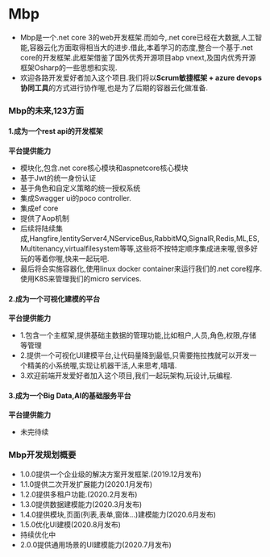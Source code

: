 # Mbp
- Mbp是一个.net core 3的web开发框架.而如今,.net core已经在大数据,人工智能,容器云化方面取得相当大的进步.借此,本着学习的态度,整合一个基于.net core的开发框架.此框架借鉴了国外优秀开源项目abp vnext,及国内优秀开源框架Osharp的一些思想和实现.
- 欢迎各路开发爱好者加入这个项目.我们将以**Scrum敏捷框架 + azure devops协同工具**的方式进行协作喔,也是为了后期的容器云化做准备.
### Mbp的未来,123方面
#### 1.成为一个rest api的开发框架
**平台提供能力**
- 模块化,包含.net core核心模块和aspnetcore核心模块
- 基于Jwt的统一身份认证
- 基于角色和自定义策略的统一授权系统
- 集成Swagger ui的poco controller.
- 集成ef core
- 提供了Aop机制
- 后续将陆续集成,Hangfire,IentityServer4,NServiceBus,RabbitMQ,SignalR,Redis,ML,ES,Multitenancy,virtualfilesystem等等,这些将不按特定顺序集成进来喔,很多好玩的等着你喔,快来一起玩吧.
- 最后将会实施容器化,使用linux docker container来运行我们的.net core程序.使用K8S来管理我们的micro services.
#### 2.成为一个可视化建模的平台
**平台提供能力**
- 1.包含一个主框架,提供基础主数据的管理功能,比如租户,人员,角色,权限,存储等管理
- 2.提供一个可视化UI建模平台,让代码量降到最低,只需要拖拉拽就可以开发一个精美的小系统喔,实现让机器干活,人来思考,嘻嘻.
- 3.欢迎前端开发爱好者加入这个项目,我们一起玩架构,玩设计,玩编程.
#### 3.成为一个Big Data,AI的基础服务平台
**平台提供能力**
- 未完待续

### Mbp开发规划概要

- 1.0.0提供一个企业级的解决方案开发框架.(2019.12月发布)
- 1.1.0提供二次开发扩展能力(2020.1月发布)
- 1.2.0提供多租户功能.(2020.2月发布)
- 1.3.0提供数据建模能力(2020.3月发布)
- 1.4.0提供模块,页面(列表,表单,窗体...)建模能力(2020.6月发布)
- 1.5.0优化UI建模(2020.8月发布)
- 持续优化中
- 2.0.0提供通用场景的UI建模能力(2020.7月发布)
